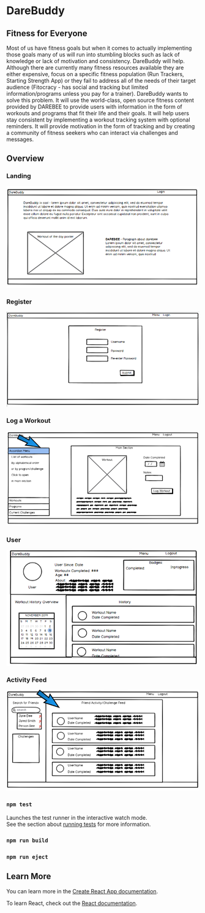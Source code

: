 
# DareBuddy
## Fitness for Everyone
Most of us have fitness goals but when it comes to actually implementing those goals many of us will run into stumbling blocks such as lack of knowledge or lack of motivation and consistency.  DareBuddy will help.  Although there are currently many fitness resources available they are either expensive, focus on a specific fitness population (Run Trackers, Starting Strength App) or they fail to address all of the needs of their target audience (Fitocracy - has social and tracking but limited information/programs unless you pay for a trainer). 
DareBuddy wants to solve this problem.  It will use the world-class, open source fitness content provided by DAREBEE to provide users with information in the form of workouts and programs that fit their life and their goals.  It will help users stay consistent by implementing a workout tracking system with optional reminders.  It will provide motivation in the form of tracking and by creating a community of fitness seekers who can interact via challenges and messages.  

## Overview

### Landing
![Landing mockup](./images/slack_C5bwLir5IX.png)
### Register
![Landing mockup](./images\slack_TY2syjeCBD.png)
### Log a Workout
![Workout Log Page mockup](./images/slack_f9H5cdoTWA.png)
### User
![User page mockup](./images\chrome_AYQ921vDNo.png)
### Activity Feed
![Landing mockup](./images/chrome_X76ueey5jR.png)

### `npm test`

Launches the test runner in the interactive watch mode.<br />
See the section about [running tests](https://facebook.github.io/create-react-app/docs/running-tests) for more information.

### `npm run build`



### `npm run eject`


## Learn More

You can learn more in the [Create React App documentation](https://facebook.github.io/create-react-app/docs/getting-started).

To learn React, check out the [React documentation](https://reactjs.org/).


